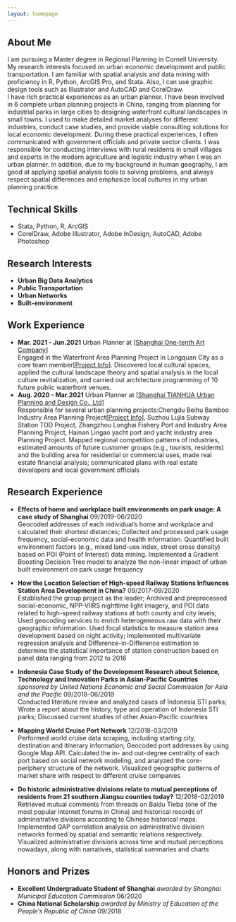 ```yaml
---
layout: homepage
---
```


## About Me
I am pursuing a Master degree in Regional Planning in Cornell University. My research interests focused on urban economic development and public transportation. I am familiar with spatial analysis and data mining with proficiency in R, Python, ArcGIS Pro, and Stata. Also, I can use graphic design tools such as Illustrator and AutoCAD and CorelDraw.
<br>
I have rich practical experiences as an urban planner. I have been involved in 6 complete urban planning projects in China, ranging from planning for industrial parks in large cities to designing waterfront cultural landscapes in small towns. I used to make detailed market analyses for different industries, conduct case studies, and provide viable consulting solutions for local economic development. During these practical experiences, I often communicated with government officials and private sector clients. I was responsible for conducting interviews with rural residents in small villages and experts in the modern agriculture and logistic industry when I was an urban planner. In addition, due to my background in human geography, I am good at applying spatial analysis tools to solving problems, and always respect spatial differences and emphasize local cultures in my urban planning practice.

## Technical Skills
- Stata, Python, R, ArcGIS
- CorelDraw, Adobe Illustrator, Adobe InDesign, AutoCAD, Adobe Photoshop


## Research Interests

- **Urban Big Data Analytics** 
- **Public Transportation**
- **Urban Networks**
- **Built-environment**

## Work Experience

- **Mar. 2021 - Jun.2021** Urban Planner at [[Shanghai One-tenth Art Company](https://www.onetenth.cn/en/home/)]
  <br>
  Engaged in the Waterfront Area Planning Project in Longquan City as a core team member[[Project Info](https://www.onetenth.cn/en/cities/p_f992b662a4c3d36c3a92f7c7bd14cbd2)]. Discovered local cultural spaces, applied the cultural landscape theory and spatial analysis in the local culture revitalization, and carried out architecture programming of 10 future public waterfront venues.
- **Aug. 2020 - Mar.2021** Urban Planner at [[Shanghai TIANHUA Urban Planning and Design Co., Ltd](https://www.thape.com/?locale=en)]
  <br>
  Responsible for several urban planning projects:Chengdu Beihu Bamboo Industry Area Planning Project[[Project Info](https://www.thape.com/works/60)], Suzhou Lujia Subway Station TOD Project, Zhangzhou Longhai Fishery Port and Industry Area Planning Project, Hainan Lingao yacht port and yacht industry area Planning Project. Mapped regional competition patterns of industries, estimated amounts of future customer groups (e.g., tourists, residents) and the building area for residential or commercial uses, made real estate financial analysis; communicated plans with real estate developers and local government officials

## Research Experience

- **Effects of home and workplace built environments on park usage: A case study of Shanghai** 09/2019-06/2020
  <br>
  Geocoded addresses of each individual’s home and workplace and calculated their shortest distances; Collected and processed park usage frequency, social-economic data and health information. Quantified built environment factors (e.g., mixed land-use index, street cross density) based on POI (Point of Interest) data mining. Implemented a Gradient Boosting Decision Tree model to analyze the non-linear impact of urban built environment on park usage frequency

- **How the Location Selection of High-speed Railway Stations Influences Station Area Development in China?** 09/2017-09/2020
  <br>
  Established the group project as the leader; Archived and preprocessed social-economic, NPP-VIIRS nighttime light imagery, and POI data related to high-speed railway stations at both county and city levels; Used geocoding services to enrich heterogeneous raw data with their geographic information. Used focal statistics to measure station area development based on night activity; Implemented multivariate regression analysis and Difference-in-Difference estimation to determine the statistical importance of station construction based on panel data ranging from 2012 to 2016

- **Indonesia Case Study of the Development Research about Science, Technology and Innovation Parks in Asian-Pacific Countries** *sponsored by United Nations Economic and Social Commission for Asia and the Pacific* 09/2018-06/2019
  <br>
  Conducted literature review and analyzed cases of Indonesia STI parks; Wrote a report about the history, type and operation of Indonesia STI parks; Discussed current studies of other Asian-Pacific countries

- **Mapping World Cruise Port Network** 12/2018-03/2019
  <br>
  Performed world cruise data scraping, including starting city, destination and itinerary information; Geocoded port addresses by using Google Map API. Calculated the in- and out-degree centrality of each port based on social network modeling, and analyzed the core-periphery structure of the network. Visualized geographic patterns of market share with respect to different cruise companies 

- **Do historic administrative divisions relate to mutual perceptions of residents from 21 southern Jiangsu counties today?** 12/2018-02/2019
  <br>
  Retrieved mutual comments from threads on Baidu Tieba (one of the most popular internet forums in China) and historical records of administrative divisions according to Chinese historical maps. Implemented QAP correlation analysis on administrative division networks formed by spatial and semantic relations respectively. Visualized administrative divisions across time and mutual perceptions nowadays, along with narratives, statistical summaries and charts

## Honors and Prizes
- **Excellent Undergraduate Student of Shanghai** *awarded by Shanghai Municipal Education Commission* 06/2020
- **China National Scholarship** *awarded by Ministry of Education of the People’s Republic of China* 09/2018

